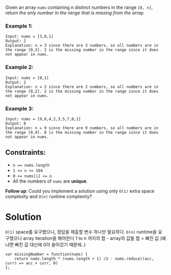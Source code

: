 Given an array `nums` containing n distinct numbers in the range `[0, n]`, return *the only number in the range that is missing from the array.*

 
### Example 1:

```
Input: nums = [3,0,1]
Output: 2
Explanation: n = 3 since there are 3 numbers, so all numbers are in the range [0,3]. 2 is the missing number in the range since it does not appear in nums.
```


### Example 2:

```
Input: nums = [0,1]
Output: 2
Explanation: n = 2 since there are 2 numbers, so all numbers are in the range [0,2]. 2 is the missing number in the range since it does not appear in nums.
```

### Example 3:

```
Input: nums = [9,6,4,2,3,5,7,0,1]
Output: 8
Explanation: n = 9 since there are 9 numbers, so all numbers are in the range [0,9]. 8 is the missing number in the range since it does not appear in nums.
```
 
## Constraints:

- `n == nums.length`
- `1 <= n <= 104`
- `0 <= nums[i] <= n`
- All the numbers of `nums` are **unique**.
 

**Follow up**: Could you implement a solution using only `O(1)` extra space complexity and `O(n)` runtime complexity?

# Solution

`O(1)` space를 요구했으니, 정답을 제출할 변수 하나만 필요하다.
`O(n)` runtime을 요구했으니 array iteration을 해야한다
1 to n 까지의 합 - array의 값들 합 = 빠진 값 (왜냐면 빠진 값 대신에 0이 들어갔기 때문에..)

```
var missingNumber = function(nums) {
    return nums.length * (nums.length + 1) /2 - nums.reduce((acc, curr) => acc + curr, 0)
};
```
